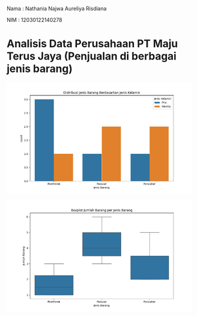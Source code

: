 Nama : Nathania Najwa Aureliya Risdiana

NIM  : 12030122140278
# Analisis Data Perusahaan PT Maju Terus Jaya (Penjualan di berbagai jenis barang)

![alt text](https://github.com/Nathanianajwa/Koding-Nathania/blob/main/Figure_1.png?raw=true)

![alt text](https://github.com/Nathanianajwa/Koding-Nathania/blob/main/Figure_2.png?raw=true)
